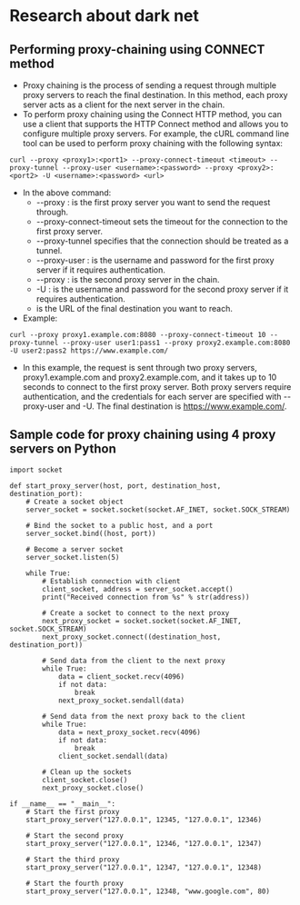 # Research about dark net

## Performing proxy-chaining using CONNECT method
- Proxy chaining is the process of sending a request through multiple proxy servers to reach the final destination. In this method, each proxy server acts as a 
client for the next server in the chain.
- To perform proxy chaining using the Connect HTTP method, you can use a client that supports the HTTP Connect method and allows you to configure multiple proxy servers. 
For example, the cURL command line tool can be used to perform proxy chaining with the following syntax:
```
curl --proxy <proxy1>:<port1> --proxy-connect-timeout <timeout> --proxy-tunnel --proxy-user <username>:<password> --proxy <proxy2>:<port2> -U <username>:<password> <url>
```
- In the above command:
  - --proxy <proxy1>:<port1> is the first proxy server you want to send the request through.
  - --proxy-connect-timeout <timeout> sets the timeout for the connection to the first proxy server.
  - --proxy-tunnel specifies that the connection should be treated as a tunnel.
  - --proxy-user <username>:<password> is the username and password for the first proxy server if it requires authentication.
  - --proxy <proxy2>:<port2> is the second proxy server in the chain.
  - -U <username>:<password> is the username and password for the second proxy server if it requires authentication.
  - <url> is the URL of the final destination you want to reach.
- Example:
```
curl --proxy proxy1.example.com:8080 --proxy-connect-timeout 10 --proxy-tunnel --proxy-user user1:pass1 --proxy proxy2.example.com:8080 -U user2:pass2 https://www.example.com/
```
- In this example, the request is sent through two proxy servers, proxy1.example.com and proxy2.example.com, and it takes up to 10 seconds to connect to the first proxy server. Both proxy servers require authentication, and the credentials for each server are specified with --proxy-user and -U. The final destination is https://www.example.com/.

## Sample code for proxy chaining using 4 proxy servers on Python

```
import socket

def start_proxy_server(host, port, destination_host, destination_port):
    # Create a socket object
    server_socket = socket.socket(socket.AF_INET, socket.SOCK_STREAM)

    # Bind the socket to a public host, and a port
    server_socket.bind((host, port))

    # Become a server socket
    server_socket.listen(5)

    while True:
        # Establish connection with client
        client_socket, address = server_socket.accept()
        print("Received connection from %s" % str(address))

        # Create a socket to connect to the next proxy
        next_proxy_socket = socket.socket(socket.AF_INET, socket.SOCK_STREAM)
        next_proxy_socket.connect((destination_host, destination_port))

        # Send data from the client to the next proxy
        while True:
            data = client_socket.recv(4096)
            if not data:
                break
            next_proxy_socket.sendall(data)

        # Send data from the next proxy back to the client
        while True:
            data = next_proxy_socket.recv(4096)
            if not data:
                break
            client_socket.sendall(data)

        # Clean up the sockets
        client_socket.close()
        next_proxy_socket.close()

if __name__ == "__main__":
    # Start the first proxy
    start_proxy_server("127.0.0.1", 12345, "127.0.0.1", 12346)

    # Start the second proxy
    start_proxy_server("127.0.0.1", 12346, "127.0.0.1", 12347)

    # Start the third proxy
    start_proxy_server("127.0.0.1", 12347, "127.0.0.1", 12348)

    # Start the fourth proxy
    start_proxy_server("127.0.0.1", 12348, "www.google.com", 80)
```
